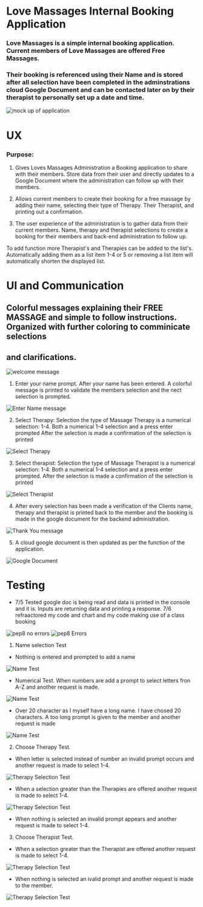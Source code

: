 # Love Massages Internal Booking Application

### Love Massages is a simple internal booking application. Current members of Love Massages are offered Free Massages. 
### Their booking is referenced using their Name and is stored after all selection have been completed in the adminstrations cloud Google Document and can be contacted later on by their therapist to personally set up a date and time. 


![mock up of application](/assets/images/mockup.png)

# UX
### Purpose: 
1. Gives Loves Massages Administration a Booking application to share with their members. Store data from their user and directly updates to a Google Document where the administration can follow up with their members.

2. Allows current members to create their booking for a free massage by adding their name, selecting their type of Therapy. Their Therapist, and printing out a confirmation.

3. The user experience of the administration is to gather data from their current members. Name, therapy and therapist selections to create a booking for their members and back-end administration to follow up. 

To add function more Therapist's and Therapies can be added to the list's. Automatically adding them as a list item 1-4 or 5 or removing a list item will automatically shorten the displayed list.


# UI and Communication

## Colorful messages explaining their FREE MASSAGE and simple to follow instructions. Organized with further coloring to comminicate selections
## and clarifications.


![welcome message](/assets/images/welcomemessage.png)

1. Enter your name prompt. After your name has been entered. A colorful message is printed to validate the members selection 
    and the nect selection is prompted.


![Enter Name message](/assets/images/entername.png)    

2. Select Therapy:
 Selection the type of Massage Therapy is a numerical selection: 1-4.
Both a numerical 1-4 selection and a press enter prompted
After the selection is made a confirmation of the selection is printed

![Select Therapy](/assets/images/selecttherapy.png)    


3. Select therapist: 
    Selection the type of Massage Therapist is a numerical selection: 1-4.
    Both a numerical 1-4 selection and a press enter prompted.
    After the selection is made a confirmation of the selection is printed

![Select Therapist](/assets/images/selecttherapist.png)        


4. After every selection has been made a verification of the Clients name, therapy and therapist
    is printed back to the member and the booking is made in the google document for the backend administration.

![Thank You message](/assets/images/thankyoumessage.png)


5. A cloud  google document is then updated as per the function of the application.

![Google Document](/assets/images/google_cloud_document.png)


    


# Testing
 * 7/5 Tested google doc is being read and data is printed in the console and it is.
  Inputs are returning data and printing a response.
   7/6 refraactored my code and chart and my code making use of a class booking
 
![pep8 no errors](/assets/images/pepnoerrors.png)
![pep8 Errors](/assets/images/peperrors.png)

1. Name selection Test
* Nothing is entered and prompted to add a name

![Name Test](/assets/images/tests/test_empty_name.png)

* Numerical Test. When numbers are add a prompt to select letters fron A-Z and another request is made.

![Name Test](/assets/images/tests/test_empty_name.png)

* Over 20 character as I myself have a long name. I have chosed 20 characters.
    A too long prompt is given to the member and another request is made

![Name Test](/assets/images/tests/over_20char_test.png)

2. Choose Therapy Test.
* When letter is selected instead of number an invalid prompt occurs and another request is made to select 1-4.

![Therapy Selection Test](/assets/images/tests/invalid_therapy_choice.png)

* When a selection greater than the Therapies are offered another request is made to select 1-4.

![Therapy Selection Test](/assets/images/tests/select_therapy5_test.png)

* When nothing is selected an invalid prompt appears and another request is made to select 1-4.

3. Choose Therapist Test.

* When a selection greater than the Therapist are offered another request is made to select 1-4.

![Therapy Selection Test](/assets/images/tests/select_therapist5_test.png)

* When nothing is selected an ivalid prompt and another request is made to the member.

![Therapy Selection Test](/assets/images/tests/therapist_nothing_selected.png)
















